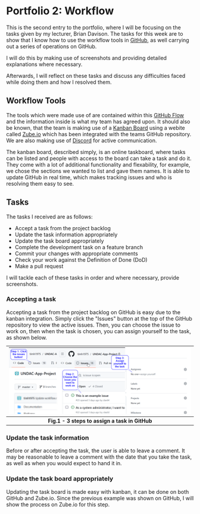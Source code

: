 # Portfolio 2: Workflow

This is the second entry to the portfolio, where I will be focusing on the tasks given by my lecturer, Brian Davison.
The tasks for this week are to show that I know how to use the workflow tools in [GitHub](https://github.com/), 
as well carrying out a series of operations on GitHub.

I will do this by making use of screenshots and providing detailed explanations where necessary. 

Afterwards, I will reflect on these tasks and discuss any difficulties faced while doing them and how I resolved them.

## Workflow Tools

The tools which were made use of are contained within this [GitHub Flow](https://docs.github.com/en/get-started/quickstart/github-flow) 
and the information inside is what my team has agreed upon. It should also be known, that the team is making use of a [Kanban Board](https://www.atlassian.com/agile/kanban/boards)
using a webite called [Zube.io](https://zube.io/docs) which has been integrated with the teams GitHub repository. We are also making use of [Discord](https://www.discord.com) for active communication.

The kanban board, described simply, is an online taskboard, where tasks can be listed and people with access to the board can take a task and do it.
They come with a lot of additional functionality and flexability, for example, we chose the sections we wanted to list and gave them names. It is able
to update GitHub in real time, which makes tracking issues and who is resolving them easy to see. 

## Tasks

The tasks I received are as follows:

- Accept a task from the project backlog
- Update the task information appropriately
- Update the task board appropriately
- Complete the development task on a feature branch
- Commit your changes with appropriate comments
- Check your work against the Definition of Done (DoD)
- Make a pull request

I will tackle each of these tasks in order and where necessary, provide screenshots.

### Accepting a task

Accepting a task from the project backlog on GitHub is easy due to the kanban integration. Simply click the
"Issues" button at the top of the GitHub repository to view the active issues. Then, you can choose the issue 
to work on, then when the task is chosen, you can assign yourself to the task, as shown below.

| ![3 steps to assign](images/Assigning.png "This shows the 3 steps involved to assign a task to yourself") |
|:--:|
| <b> Fig.1 - 3 steps to assign a task in GitHub </b> |

### Update the task information

Before or after accepting the task, the user is able to leave a comment. It may be reasonable to leave a comment
with the date that you take the task, as well as when you would expect to hand it in.

### Update the task board appropriately

Updating the task board is made easy with kanban, it can be done on both GitHub and Zube.io. Since the previous example
was shown on GitHub, I will show the process on Zube.io for this step. 



